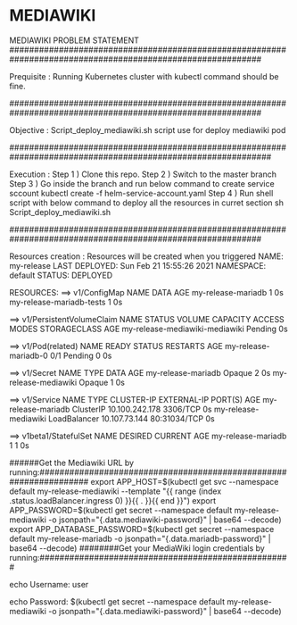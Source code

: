 # MEDIAWIKI
MEDIAWIKI PROBLEM STATEMENT
###########################################################################################################

Prequisite : Running Kubernetes cluster with kubectl command should be fine.

###########################################################################################################

Objective : Script_deploy_mediawiki.sh  script use for deploy mediawiki pod

#############################################################################################################

Execution : 
Step 1 ) Clone this repo.
Step 2 ) Switch to the master branch
Step 3 ) Go inside the branch and run below command to create service sccount
kubectl create -f helm-service-account.yaml
Step 4 ) Run shell script with below command to deploy all the resources in curret section
sh Script_deploy_mediawiki.sh

###########################################################################################################

Resources creation : Resources will be created when you triggered
NAME:   my-release
LAST DEPLOYED: Sun Feb 21 15:55:26 2021
NAMESPACE: default
STATUS: DEPLOYED

RESOURCES:
==> v1/ConfigMap
NAME                      DATA  AGE
my-release-mariadb        1     0s
my-release-mariadb-tests  1     0s

==> v1/PersistentVolumeClaim
NAME                            STATUS   VOLUME  CAPACITY  ACCESS MODES  STORAGECLASS  AGE
my-release-mediawiki-mediawiki  Pending  0s

==> v1/Pod(related)
NAME                  READY  STATUS   RESTARTS  AGE
my-release-mariadb-0  0/1    Pending  0         0s

==> v1/Secret
NAME                  TYPE    DATA  AGE
my-release-mariadb    Opaque  2     0s
my-release-mediawiki  Opaque  1     0s

==> v1/Service
NAME                  TYPE          CLUSTER-IP      EXTERNAL-IP  PORT(S)       AGE
my-release-mariadb    ClusterIP     10.100.242.178  <none>       3306/TCP      0s
my-release-mediawiki  LoadBalancer  10.107.73.144   <pending>    80:31034/TCP  0s

==> v1beta1/StatefulSet
NAME                DESIRED  CURRENT  AGE
my-release-mariadb  1        1        0s

######Get the Mediawiki URL by running:##################################################################
  export APP_HOST=$(kubectl get svc --namespace default my-release-mediawiki --template "{{ range (index .status.loadBalancer.ingress 0) }}{{ . }}{{ end }}")
  export APP_PASSWORD=$(kubectl get secret --namespace default my-release-mediawiki -o jsonpath="{.data.mediawiki-password}" | base64 --decode)
  export APP_DATABASE_PASSWORD=$(kubectl get secret --namespace default my-release-mariadb -o jsonpath="{.data.mariadb-password}" | base64 --decode)
########Get your MediaWiki login credentials by running:###################################################

echo Username: user

echo Password: $(kubectl get secret --namespace default my-release-mediawiki -o jsonpath="{.data.mediawiki-password}" | base64 --decode)
